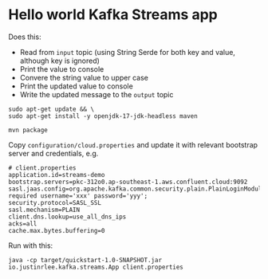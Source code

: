 # Hello world Kafka Streams app

Does this:
* Read from `input` topic (using String Serde for both key and value, although key is ignored)
* Print the value to console
* Convere the string value to upper case
* Print the updated value to console
* Write the updated message to the `output` topic

```shell
sudo apt-get update && \
sudo apt-get install -y openjdk-17-jdk-headless maven
```

```shell
mvn package
```

Copy `configuration/cloud.properties` and update it with relevant bootstrap server and credentials, e.g.

```config
# client.properties
application.id=streams-demo
bootstrap.servers=pkc-312o0.ap-southeast-1.aws.confluent.cloud:9092
sasl.jaas.config=org.apache.kafka.common.security.plain.PlainLoginModule required username='xxx' password='yyy';
security.protocol=SASL_SSL
sasl.mechanism=PLAIN
client.dns.lookup=use_all_dns_ips
acks=all
cache.max.bytes.buffering=0
```

Run with this:

```shell
java -cp target/quickstart-1.0-SNAPSHOT.jar io.justinrlee.kafka.streams.App client.properties
```